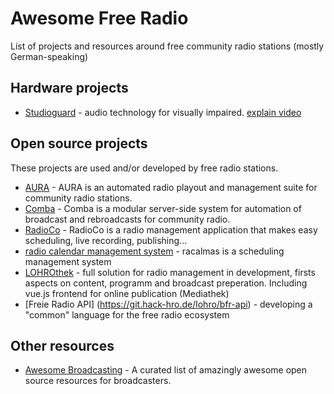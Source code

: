 # Awesome Free Radio

List of projects and resources around free community radio stations (mostly German-speaking)

## Hardware projects

* [Studioguard](studioguard.eu) - audio technology for visually impaired. [explain video](https://www.youtube.com/watch?v=CKWSHuKffW4)

## Open source projects

These projects are used and/or developed by free radio stations.

* [AURA](https://gitlab.servus.at/aura/meta) - AURA is an automated radio playout and management suite for community radio stations.
* [Comba](https://github.com/FreieRadios/comba) - Comba is a modular server-side system for automation of broadcast and rebroadcasts for community radio.
* [RadioCo](https://github.com/RadioCorax/radioco) - RadioCo is a radio management application that makes easy scheduling, live recording, publishing...
* [radio calendar management system](https://github.com/rapilodev/racalmas) - racalmas is a scheduling management system
* [LOHROthek](https://git.hack-hro.de/lohro/lohrothek/) - full solution for radio management in development, firsts aspects on content, programm and broadcast preperation. Including vue.js frontend for online publication (Mediathek)
* [Freie Radio API] (https://git.hack-hro.de/lohro/bfr-api) - developing a "common" language for the free radio ecosystem

## Other resources

* [Awesome Broadcasting](https://github.com/ebu/awesome-broadcasting) - A curated list of amazingly awesome open source resources for broadcasters.


